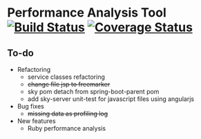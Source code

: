 Performance Analysis Tool
[![Build Status](https://travis-ci.org/Vondom/sky.svg?branch=master)](https://travis-ci.org/Vondom/sky) [![Coverage Status](https://img.shields.io/coveralls/Vondom/sky.svg)](https://coveralls.io/r/Vondom/sky?branch=master)
===
## To-do
* Refactoring
  * service classes refactoring
  * ~~change file jsp to freemarker~~
  * sky pom detach from spring-boot-parent pom
  * add sky-server unit-test for javascript files using angularjs
* Bug fixes
  * ~~missing data as profiling log~~
* New features
  * Ruby performance analysis
